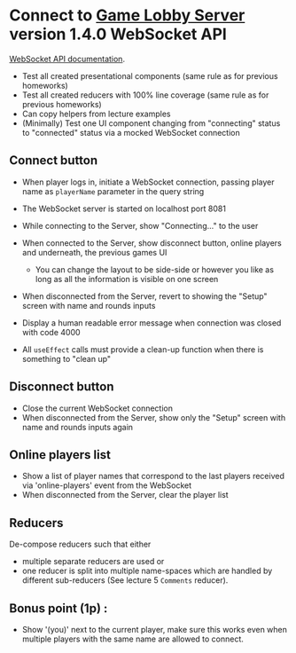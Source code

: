 # Connect to [Game Lobby Server](https://www.npmjs.com/package/game_lobby_server) version 1.4.0 WebSocket API

[WebSocket API documentation](https://github.com/urmastalimaa/game_lobby_server/tree/v1.4.0#websocket-api).

* Test all created presentational components (same rule as for previous homeworks)
* Test all created reducers with 100% line coverage (same rule as for previous homeworks)
* Can copy helpers from lecture examples
* (Minimally) Test one UI component changing from "connecting" status to "connected" status via a mocked WebSocket connection

## Connect button

* When player logs in, initiate a WebSocket connection, passing player name as `playerName` parameter in the query string
* The WebSocket server is started on localhost port 8081
* While connecting to the Server, show "Connecting..." to the user
* When connected to the Server, show disconnect button, online players and underneath, the previous games UI
  * You can change the layout to be side-side or however you like as long as all the information is visible on one screen
* When disconnected from the Server, revert to showing the "Setup" screen with name and rounds inputs
* Display a human readable error message when connection was closed with code 4000

* All `useEffect` calls must provide a clean-up function when there is something to "clean up"

## Disconnect button

* Close the current WebSocket connection
* When disconnected from the Server, show only the "Setup" screen with name and rounds inputs again

## Online players list

* Show a list of player names that correspond to the last players received via 'online-players' event from the WebSocket
* When disconnected from the Server, clear the player list

## Reducers

De-compose reducers such that either

* multiple separate reducers are used or
* one reducer is split into multiple name-spaces which are handled by different
  sub-reducers (See lecture 5 `Comments` reducer).

## Bonus point (1p) :

* Show '(you)' next to the current player, make sure this works even when multiple players with the same name are allowed to connect.
